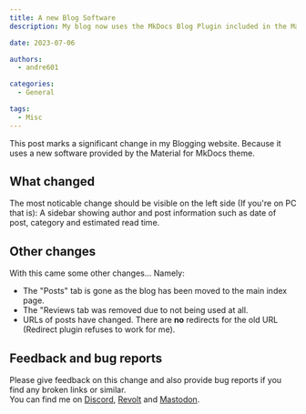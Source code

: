 ```yaml
---
title: A new Blog Software
description: My blog now uses the MkDocs Blog Plugin included in the Material for MkDocs Theme.

date: 2023-07-06

authors:
  - andre601

categories:
  - General

tags:
  - Misc
---
```


This post marks a significant change in my Blogging website. Because it uses a new software provided by the Material for MkDocs theme.

<!-- more -->

## What changed

The most noticable change should be visible on the left side (If you're on PC that is): A sidebar showing author and post information such as date of post, category and estimated read time.

## Other changes

With this came some other changes... Namely:

- The "Posts" tab is gone as the blog has been moved to the main index page.
- The "Reviews tab was removed due to not being used at all.
- URLs of posts have changed. There are **no** redirects for the old URL (Redirect plugin refuses to work for me).

## Feedback and bug reports

Please give feedback on this change and also provide bug reports if you find any broken links or similar.  
You can find me on [Discord](https://discord.gg/6dazXp6), [Revolt](https://rvlt.gg/74TpERXA) and [Mastodon](https://blobfox.coffee/@andre_601).